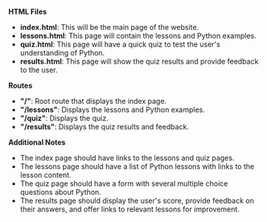 **HTML Files**

- **index.html**: This will be the main page of the website.
- **lessons.html**: This page will contain the lessons and Python examples.
- **quiz.html**: This page will have a quick quiz to test the user's understanding of Python.
- **results.html**:  This page will show the quiz results and provide feedback to the user.

**Routes**

- **"/"**: Root route that displays the index page.
- **"/lessons"**: Displays the lessons and Python examples.
- **"/quiz"**: Displays the quiz.
- **"/results"**: Displays the quiz results and feedback.

**Additional Notes**

- The index page should have links to the lessons and quiz pages.
- The lessons page should have a list of Python lessons with links to the lesson content.
- The quiz page should have a form with several multiple choice questions about Python.
- The results page should display the user's score, provide feedback on their answers, and offer links to relevant lessons for improvement.